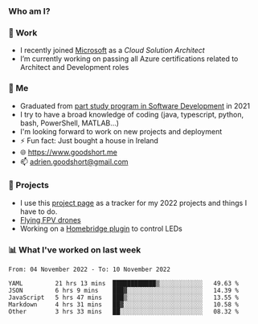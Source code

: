 ### Who am I?

<!--
**goodshort/goodshort** is a ✨ _special_ ✨ repository because its `README.md` (this file) appears on your GitHub profile.
-->
### 💼 Work
- I recently joined [Microsoft](https://www.microsoft.com/) as a _Cloud Solution Architect_
- I’m currently working on passing all Azure certifications related to Architect and Development roles

### 🌱 Me
- Graduated from [part study program in Software Development](https://www.goodshort.me/who-am-i/studies#higher-diploma-in-software-development) in 2021
- I try to have a broad knowledge of coding (java, typescript, python, bash, PowerShell, MATLAB...)
- I'm looking forward to work on new projects and deployment
- ⚡ Fun fact: Just bought a house in Ireland
- 🌐 https://www.goodshort.me
- 📫 adrien.goodshort@gmail.com

### 🚧 Projects

- I use this [project page](https://github.com/users/goodshort/projects/2) as a tracker for my 2022 projects and things I have to do.
- [Flying FPV drones](https://www.youtube.com/watch?v=PdOF5c4RF18&list=PLhU-As_kQhM6L6iwidza6sSdfxEybA7VZ)
- Working on a [Homebridge plugin](https://github.com/goodshort/homebridge-wled-preset) to control LEDs

### 📊 What I've worked on last week

<!--START_SECTION:waka-->

```text
From: 04 November 2022 - To: 10 November 2022

YAML         21 hrs 13 mins  ████████████▒░░░░░░░░░░░░   49.63 %
JSON         6 hrs 9 mins    ███▓░░░░░░░░░░░░░░░░░░░░░   14.39 %
JavaScript   5 hrs 47 mins   ███▒░░░░░░░░░░░░░░░░░░░░░   13.55 %
Markdown     4 hrs 31 mins   ██▓░░░░░░░░░░░░░░░░░░░░░░   10.58 %
Other        3 hrs 33 mins   ██░░░░░░░░░░░░░░░░░░░░░░░   08.32 %
```

<!--END_SECTION:waka-->
